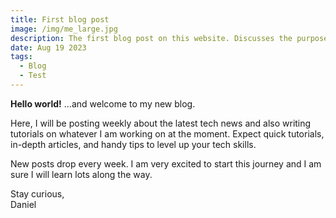 ```yaml
---
title: First blog post
image: /img/me_large.jpg
description: The first blog post on this website. Discusses the purpose of this blog and my posting schedule that I will (hopefully) stick to.
date: Aug 19 2023
tags:
  - Blog
  - Test
---
```


**Hello world!** ...and welcome to my new blog.

Here, I will be posting weekly about the latest tech news and also writing tutorials on whatever I am working on at the moment. Expect quick tutorials, in-depth articles, and handy tips to level up your tech skills.

New posts drop every week. I am very excited to start this journey and I am sure I will learn lots along the way.

Stay curious,<br/>
Daniel